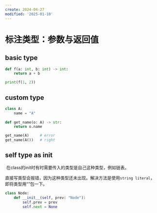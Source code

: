 ```yaml
---
create: 2024-04-27
modified: '2025-01-10'
---
```


# 标注类型：参数与返回值

## basic type

```python
def f(a: int, b: int) -> int:
    return a + b

print(f(1, 2))
```

## custom type

```python
class A:
    name = "A"
    
def get_name(o: A) -> str:
    return o.name

get_name(A)		# error
get_name(A())	# right
```

## self type as init

​	在class的init时有时需要传入的类型是自己这种类型，例如链表。

​	直接写类型会报错，因为这种类型还未出现。解决方法是使用`string literal`，即将类型用“”包一下。

```python
class Node:
    def __init__(self, prev: "Node"):
        self.prev = prev
        self.next = None
```